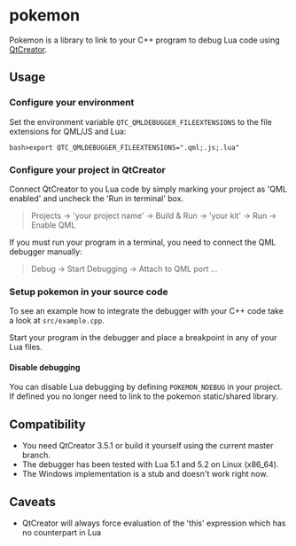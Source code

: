 # pokemon
Pokemon is a library to link to your C++ program to debug Lua code using 
[QtCreator](http://www.qt.io/ide/).

## Usage

### Configure your environment

Set the environment variable `QTC_QMLDEBUGGER_FILEEXTENSIONS` to the file
extensions for QML/JS and Lua:

```
bash>export QTC_QMLDEBUGGER_FILEEXTENSIONS=".qml;.js;.lua"
```

### Configure your project in QtCreator

Connect QtCreator to you Lua code by simply marking your project as 'QML
enabled' and uncheck the 'Run in terminal' box. 

> Projects -> 'your project name' -> Build & Run -> 'your kit' -> Run -> Enable QML


If you must run your program in a terminal, you need to connect the QML
debugger manually:

> Debug -> Start Debugging -> Attach to QML port ...

### Setup pokemon in your source code
To see an example how to integrate the debugger with your C++ code take a 
look at `src/example.cpp`.


Start your program in the debugger and place a breakpoint in any of your
Lua files.

#### Disable debugging

You can disable Lua debugging by defining `POKEMON_NDEBUG` in your project.
If defined you no longer need to link to the pokemon static/shared library. 

## Compatibility

* You need QtCreator 3.5.1 or build it yourself using the current master branch.
* The debugger has been tested with Lua 5.1 and 5.2 on Linux (x86_64).
* The Windows implementation is a stub and doesn't work right now.

## Caveats
- QtCreator will always force evaluation of the 'this' expression which has no counterpart in Lua 
